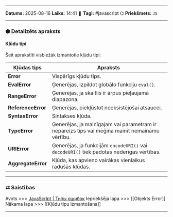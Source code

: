 ___

**Datums:** 2025-08-16
**Laiks:** 14:41
❚ **Tagi:** #javascript 
⌬ **Priekšmets:**  `JS`

---
### ⬢ Detalizēts apraksts
#### Kļūdu tipi

Šeit aprakstīti visbiežāk izmantotie kļūdu tipi:

| Kļūdas tips        | Apraksts                                                                                       |
| ------------------ | ---------------------------------------------------------------------------------------------- |
| **Error**          | Vispārīgs kļūdu tips.                                                                          |
| **EvalError**      | Ģenerējas, izpildot globālo funkciju `eval()`.                                                 |
| **RangeError**     | Ģenerējas, ja skaitlis ir ārpus pieļaujamā diapazona.                                          |
| **ReferenceError** | Ģenerējas, piekļūstot neeksistējošai atsaucei.                                                 |
| **SyntaxError**    | Sintakses kļūda.                                                                               |
| **TypeError**      | Ģenerējas, ja mainīgajam vai parametram ir nepareizs tips vai mēģina mainīt nemaināmu vērtību. |
| **URIError**       | Ģenerējas, ja funkcijām `encodeURI()` vai `decodeURI()` tiek padotas nederīgas vērtības.       |
| **AggregateError** | Kļūda, kas apvieno vairākas vienlaikus radušās kļūdas.                                         |

---
### ⇄ Saistības

Avots >>> [JavaScript \| Типы ошибок](https://metanit.com/web/javascript/16.3.php)
Iepriekšēja lapa >>> [[Objekts Error]]
Nākama lapa >>> [[Kļūdu tipu izmantošana]]

---